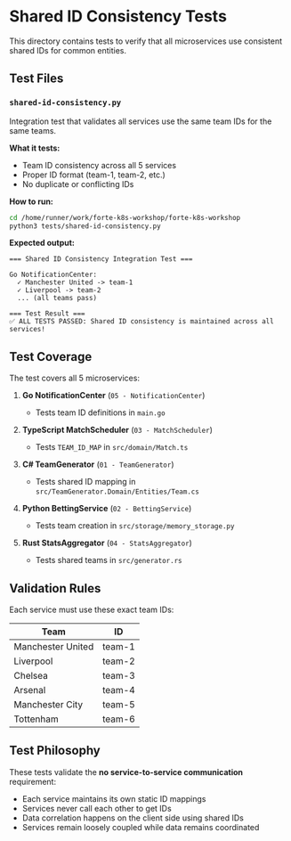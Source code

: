 # Shared ID Consistency Tests

This directory contains tests to verify that all microservices use consistent shared IDs for common entities.

## Test Files

### `shared-id-consistency.py`
Integration test that validates all services use the same team IDs for the same teams.

**What it tests:**
- Team ID consistency across all 5 services
- Proper ID format (team-1, team-2, etc.)
- No duplicate or conflicting IDs

**How to run:**
```bash
cd /home/runner/work/forte-k8s-workshop/forte-k8s-workshop
python3 tests/shared-id-consistency.py
```

**Expected output:**
```
=== Shared ID Consistency Integration Test ===

Go NotificationCenter:
  ✓ Manchester United -> team-1
  ✓ Liverpool -> team-2
  ... (all teams pass)

=== Test Result ===
✅ ALL TESTS PASSED: Shared ID consistency is maintained across all services!
```

## Test Coverage

The test covers all 5 microservices:

1. **Go NotificationCenter** (`05 - NotificationCenter`)
   - Tests team ID definitions in `main.go`
   
2. **TypeScript MatchScheduler** (`03 - MatchScheduler`) 
   - Tests `TEAM_ID_MAP` in `src/domain/Match.ts`
   
3. **C# TeamGenerator** (`01 - TeamGenerator`)
   - Tests shared ID mapping in `src/TeamGenerator.Domain/Entities/Team.cs`
   
4. **Python BettingService** (`02 - BettingService`)
   - Tests team creation in `src/storage/memory_storage.py`
   
5. **Rust StatsAggregator** (`04 - StatsAggregator`)
   - Tests shared teams in `src/generator.rs`

## Validation Rules

Each service must use these exact team IDs:

| Team | ID |
|------|-----|
| Manchester United | team-1 |
| Liverpool | team-2 |
| Chelsea | team-3 |
| Arsenal | team-4 |
| Manchester City | team-5 |
| Tottenham | team-6 |

## Test Philosophy

These tests validate the **no service-to-service communication** requirement:
- Each service maintains its own static ID mappings
- Services never call each other to get IDs
- Data correlation happens on the client side using shared IDs
- Services remain loosely coupled while data remains coordinated
